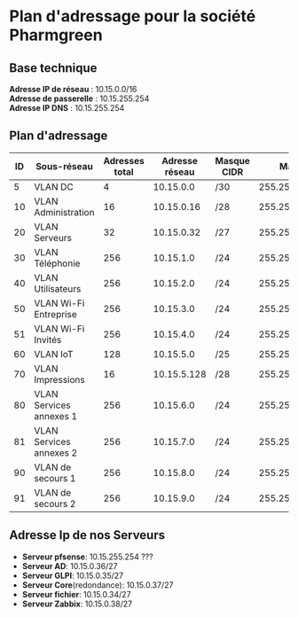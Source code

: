 # Plan d'adressage pour la société Pharmgreen

## Base technique

**Adresse IP de réseau** : 10.15.0.0/16  
**Adresse de passerelle** : 10.15.255.254  
**Adresse IP DNS** : 10.15.255.254  

## Plan d'adressage


| ID  | Sous-réseau               | Adresses total| Adresse réseau | Masque CIDR | Masque    | Début plage IP  | Fin plage IP     | Adresse broadcast | Adresse de passerelle |
|-----|---------------------------|--------------|----------------|-------------|-------------------|-----------------|------------------|-------------------|-------------------|
| 5   | VLAN DC                   | 4            | 10.15.0.0      | /30         | 255.255.255.252   | 10.15.0.1       | 10.15.0.2        | 10.15.0.3         |                   |
| 10  | VLAN Administration       | 16           | 10.15.0.16     | /28         | 255.255.255.240   | 10.15.0.17      | 10.15.0.30       | 10.15.0.31        | 10.15.0.17        |       
| 20  | VLAN Serveurs             | 32           | 10.15.0.32     | /27         | 255.255.255.224   | 10.15.0.33      | 10.15.0.62       | 10.15.0.63        | 10.15.0.33        |
| 30  | VLAN Téléphonie           | 256          | 10.15.1.0      | /24         | 255.255.255.0     | 10.15.1.1       | 10.15.1.254      | 10.15.1.255       | 10.15.1.1         |
| 40  | VLAN Utilisateurs         | 256          | 10.15.2.0      | /24         | 255.255.255.0     | 10.15.2.1       | 10.15.2.254      | 10.15.2.255       | 10.15.2.1         |
| 50  | VLAN Wi-Fi Entreprise     | 256          | 10.15.3.0      | /24         | 255.255.255.0     | 10.15.3.1       | 10.15.3.254      | 10.15.3.255       | 10.15.3.1         |
| 51  | VLAN Wi-Fi Invités        | 256          | 10.15.4.0      | /24         | 255.255.255.0     | 10.15.4.1       | 10.15.4.254      | 10.15.4.255       | 10.15.4.1         |
| 60  | VLAN IoT                  | 128          | 10.15.5.0      | /25         | 255.255.255.128   | 10.15.5.1       | 10.15.5.126      | 10.15.5.127       | 10.15.5.1         |
| 70  | VLAN Impressions          | 16           | 10.15.5.128    | /28         | 255.255.255.0     | 10.15.5.129     | 10.15.5.142      | 10.15.5.143       | 10.15.5.129       |
| 80  | VLAN Services annexes 1   | 256          | 10.15.6.0      | /24         | 255.255.255.0     | 10.15.6.1       | 10.15.6.254      | 10.15.6.255       | 10.15.6.1         |
| 81  | VLAN Services annexes 2   | 256          | 10.15.7.0      | /24         | 255.255.255.0     | 10.15.7.1       | 10.15.7.254      | 10.15.7.255       | 10.15.7.1         |
| 90  | VLAN de secours 1         | 256          | 10.15.8.0      | /24         | 255.255.255.0     | 10.15.8.1       | 10.15.8.254      | 10.15.8.255       |                   |
| 91  | VLAN de secours 2         | 256          | 10.15.9.0      | /24         | 255.255.255.0     | 10.15.9.1       | 10.15.9.254      | 10.15.9.255       |                   |


## Adresse Ip de nos Serveurs

- **Serveur pfsense**: 10.15.255.254 ???
- **Serveur AD**: 10.15.0.36/27
- **Serveur GLPI**: 10.15.0.35/27
- **Serveur Core**(redondance): 10.15.0.37/27
- **Serveur fichier**: 10.15.0.34/27
- **Serveur Zabbix**: 10.15.0.38/27
